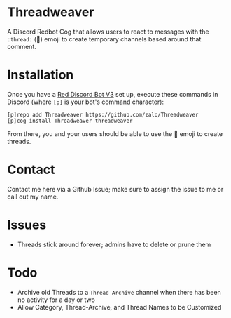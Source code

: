 # Threadweaver
A Discord Redbot Cog that allows users to react to messages with the `:thread:` (🧵) emoji to create temporary channels based around that comment.

# Installation
Once you have a [Red Discord Bot V3](https://github.com/Cog-Creators/Red-DiscordBot) set up, execute these commands in Discord (where `[p]` is your bot's command character):
```
[p]repo add Threadweaver https://github.com/zalo/Threadweaver
[p]cog install Threadweaver threadweaver
```

From there, you and your users should be able to use the 🧵 emoji to create threads.

# Contact
Contact me here via a Github Issue; make sure to assign the issue to me or call out my name.

# Issues
 - Threads stick around forever; admins have to delete or prune them

# Todo
  - Archive old Threads to a `Thread Archive` channel when there has been no activity for a day or two
  - Allow Category, Thread-Archive, and Thread Names to be Customized

